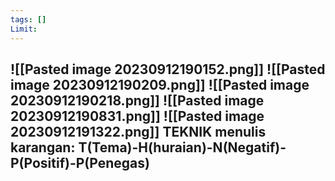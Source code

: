 ```yaml
---
tags: []
Limit:
---
```


![[Pasted image 20230912190152.png]]
![[Pasted image 20230912190209.png]]
![[Pasted image 20230912190218.png]]
![[Pasted image 20230912190831.png]]
![[Pasted image 20230912191322.png]]
TEKNIK menulis karangan: T(Tema)-H(huraian)-N(Negatif)-P(Positif)-P(Penegas)
- 